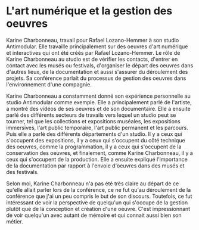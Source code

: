 # L'art numérique et la gestion des oeuvres

Karine Charbonneau, travail pour Rafael Lozano-Hemmer à son studio Antimodular. Elle travaille principalement sur des oeuvres d'art numérique et interactives qui ont été créés par Rafael Lozano-Hemmer. Le rôle de Karine Charbonneau au studio est de vérifier les contacts, d'entrer en contact avec les musés ou festivals, d'organiser le départ des oeuvres dans d'autres lieux, de la documentation et aussi s'assurer du déroulement des projets. Sa conférence parlait du processus de gestion des oeuvres dans l'environnement d'une compagnie.

Karine Charbonneau a constamment donné son expérience personnelle au studio Antimodular comme exemple. Elle a principalement parlé de l'artiste, a montré des vidéos de ses oeuvres et de son documentaire. Elle a ensuite parlé des différents secteurs de travails vers lequel un studio peut se tourner, tel que les collections et expositions muséales, les expositions immersives, l'art public temporaire, l'art public permanent et les parcours. Puis elle a parlé des différents départements d'un studio. Il y a ceux qui s'occupent des expositions, il y a ceux qui s'occupent du côté technique des oeuvres, comme la programmation, il y a ceux qui s'occupent de la conservation des oeuvres, et finalement, comme Karine Charbonneau, il y a ceux qui s'occupent de la production. Elle a ensuite expliqué l'importance de la documentation par rapport à l'envoie d'oeuvres dans des musés et des festivals.

Selon moi, Karine Charbonneau n'a pas été très claire au départ de ce qu'elle allait parler lors de la conférence, ce ne fut qu'au déroulement de la conférence que j'ai un peu compris le but de son discours. Toutefois, ce fut intéressant de voir la perspective de quelqu'un qui s'occupe de la gestion plutôt que de la conception et création d'une oeuvre. C'est impressionnant de voir quelqu'un avec autant de mémoire et qui connait aussi bien son métier.
